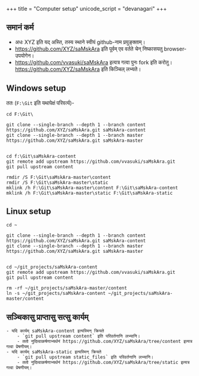+++
title = "Computer setup"
unicode_script = "devanagari"
+++

## समानं कर्म
- अधः XYZ इति यद् अस्ति, तस्य स्थाने स्वीयं github-नाम प्रयुङ्क्ताम्।
- https://github.com/XYZ/saMskAra इति पूर्वम् एव वर्तते चेन् निष्कासयतु browser-उपयोगेन।
- https://github.com/vvasuki/saMskAra इत्यत्र गत्वा पुनः fork इति करोतु। https://github.com/XYZ/saMskAra इति किञ्चिल् लभ्यते।

## Windows setup

ततः (`F:\Git` इति यथापेक्षं परिवर्त्य)-

```
cd F:\Git\

git clone --single-branch --depth 1 --branch content https://github.com/XYZ/saMskAra.git saMskAra-content
git clone --single-branch --depth 1 --branch master https://github.com/XYZ/saMskAra.git saMskAra-master


cd f:\Git\saMskAra-content
git remote add upstream https://github.com/vvasuki/saMskAra.git
git pull upstream content

rmdir /S F:\Git\saMskAra-master\content
rmdir /S F:\Git\saMskAra-master\static
mklink /h F:\Git\saMskAra-master\content F:\Git\saMskAra-content
mklink /h F:\Git\saMskAra-master\static F:\Git\saMskAra-static
```

## Linux setup
```
cd ~

git clone --single-branch --depth 1 --branch content https://github.com/XYZ/saMskAra.git saMskAra-content
git clone --single-branch --depth 1 --branch master https://github.com/XYZ/saMskAra.git saMskAra-master


cd ~/git_projects/saMskAra-content
git remote add upstream https://github.com/vvasuki/saMskAra.git
git pull upstream content

rm -rf ~/git_projects/saMskAra-master/content
ln -s ~/git_projects/saMskAra-content ~/git_projects/saMskAra-master/content 
```

## सञ्चिकासु प्राप्तासु सत्सु कार्यम्
```
- यदि कार्यम् saMskAra-content इत्यस्मिन् क्रियते
    - `git pull upstream content` इति परिवर्तनानि लभ्यानि।
    - ततो नुदित्वाकर्षणाभ्यर्थनं https://github.com/XYZ/saMskAra/tree/content इत्यत्र गत्वा प्रेषणीयम्।
- यदि कार्यम् saMskAra-static इत्यस्मिन् क्रियते
    - `git pull upstream static_files` इति परिवर्तनानि लभ्यानि।
    - ततो नुदित्वाकर्षणाभ्यर्थनं https://github.com/XYZ/saMskAra/tree/static इत्यत्र गत्वा प्रेषणीयम्।
```
